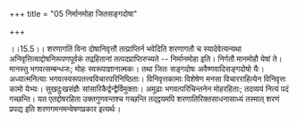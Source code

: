 +++
title = "05 निर्मानमोहा जितसङ्गदोषा"

+++
  
  
।।15.5।। शरणागतिं विना दोषानिवृत्तौ तत्प्राप्तिर्न भवेदिति शरणागतौ च
स्यादेवेत्यन्यथा अनिवृत्तित्वाद्दोषनिरूपणपूर्वकं तद्रहितानां
तत्पदप्राप्तिरुच्यते -- निर्मानमोहा इति। निर्गतौ मानमोहौ येषां ते।
मानस्तु भगवत्सम्बन्धजः; मोहः स्वरूपाज्ञानात्मकः। तथा जितः सङ्गदोषः
अवैष्णवादिसङ्गदोषो यैः। अध्यात्मनित्याः
भगवत्स्वरूपतत्त्वविचारपरिनिष्ठिताः। विनिवृत्तकामाः विशेषेण मनसा
विचारराहित्येन विनिवृत्तः कामो येभ्यः। सुखदुःखसंज्ञैः
सांसारिकैर्द्वन्द्वैर्विमुक्ताः। अमूढाः भगवत्परिचिन्तनेन मोहरहिताः;
तदव्ययं नित्यं पदं गच्छन्ति। यत एतद्दोषरहिता उक्तगुणवन्तश्च गच्छन्ति
तद्द्वयमपि शरणातिरिक्तसाधनासाध्यं तस्मात् शरणं प्रपद्य इति
शरणगमनमन्वेषणप्रकार इत्यर्थः।  
  
